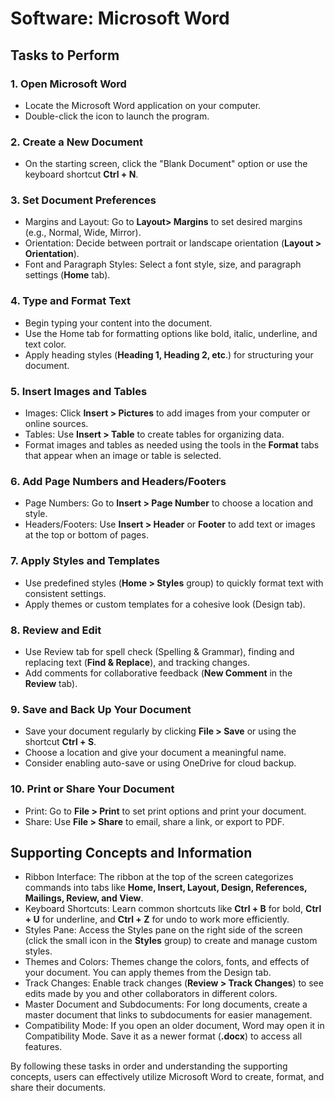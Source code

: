 # **Software: Microsoft Word**

## Tasks to Perform

### 1. Open Microsoft Word

- Locate the Microsoft Word application on your computer.
- Double-click the icon to launch the program.

### 2. Create a New Document

- On the starting screen, click the "Blank Document" option or use the keyboard shortcut **Ctrl + N**.

### 3. Set Document Preferences

- Margins and Layout: Go to ****Layout> Margins**** to set desired margins (e.g., Normal, Wide, Mirror).
- Orientation: Decide between portrait or landscape orientation (****Layout > Orientation****).
- Font and Paragraph Styles: Select a font style, size, and paragraph settings (****Home**** tab).

### 4.  Type and Format Text

- Begin typing your content into the document.
- Use the Home tab for formatting options like bold, italic, underline, and text color.
- Apply heading styles (****Heading 1, Heading 2, etc****.) for structuring your document.

### 5. Insert Images and Tables

- Images: Click **Insert > Pictures** to add images from your computer or online sources.
- Tables: Use **Insert > Table** to create tables for organizing data.
- Format images and tables as needed using the tools in the ****Format**** tabs that appear when an image or table is selected.

### 6. Add Page Numbers and Headers/Footers

- Page Numbers: Go to **Insert > Page Number** to choose a location and style.
- Headers/Footers: Use **Insert > Header** or ****Footer**** to add text or images at the top or bottom of pages.

### 7. Apply Styles and Templates

- Use predefined styles (****Home > Styles**** group) to quickly format text with consistent settings.
- Apply themes or custom templates for a cohesive look (Design tab).

### 8. Review and Edit

- Use Review tab for spell check (Spelling & Grammar), finding and replacing text (****Find & Replace****), and tracking changes.
- Add comments for collaborative feedback (**New Comment** in the ****Review**** tab).

### 9. Save and Back Up Your Document

- Save your document regularly by clicking **File > Save** or using the shortcut ****Ctrl + S****.
- Choose a location and give your document a meaningful name.
- Consider enabling auto-save or using OneDrive for cloud backup.

### 10. Print or Share Your Document

- Print: Go to ****File > Print**** to set print options and print your document.
- Share: Use ****File > Share**** to email, share a link, or export to PDF.

## Supporting Concepts and Information

- Ribbon Interface: The ribbon at the top of the screen categorizes commands into tabs like **Home, Insert, Layout, Design, References, Mailings, Review, and View**.
- Keyboard Shortcuts: Learn common shortcuts like **Ctrl + B** for bold, ****Ctrl + U**** for underline, and ****Ctrl + Z**** for undo to work more efficiently.
- Styles Pane: Access the Styles pane on the right side of the screen (click the small icon in the **Styles** group) to create and manage custom styles.
- Themes and Colors: Themes change the colors, fonts, and effects of your document. You can apply themes from the Design tab.
- Track Changes: Enable track changes (****Review > Track Changes****) to see edits made by you and other collaborators in different colors.
- Master Document and Subdocuments: For long documents, create a master document that links to subdocuments for easier management.
- Compatibility Mode: If you open an older document, Word may open it in Compatibility Mode. Save it as a newer format (**.docx**) to access all features.

By following these tasks in order and understanding the supporting concepts, users can effectively utilize Microsoft Word to create, format, and share their documents.